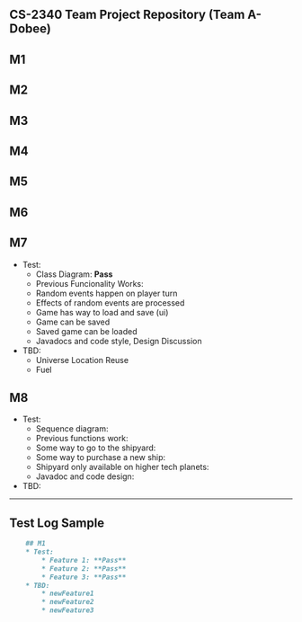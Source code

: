 CS-2340 Team Project Repository (**Team A-Dobee**)
----
## M1

## M2

## M3

## M4

## M5

## M6

## M7
* Test:
    * Class Diagram: **Pass**
    * Previous Funcionality Works:
    * Random events happen on player turn
    * Effects of random events are processed
    * Game has way to load and save (ui)
    * Game can be saved
    * Saved game can be loaded
    * Javadocs and code style, Design Discussion
* TBD:
	* Universe Location Reuse
	* Fuel 

## M8
* Test:
	* Sequence diagram:
	* Previous functions work:
	* Some way to go to the shipyard:
	* Some way to purchase a new ship: 
	* Shipyard only available on higher tech planets:
	* Javadoc and code design:
* TBD:

----
## Test Log Sample
``` Markdown
    ## M1
    * Test:
        * Feature 1: **Pass**
        * Feature 2: **Pass**
        * Feature 3: **Pass**
    * TBD:
        * newFeature1
        * newFeature2
        * newFeature3
```
